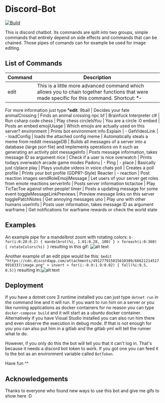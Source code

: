 # Discord-Bot

[![Build](https://github.com/niklasCarstensen/Discord-Bot/actions/workflows/build.yml/badge.svg)](https://github.com/niklasCarstensen/Discord-Bot/actions/workflows/build.yml)
<!--- [![Deploy](https://github.com/niklasCarstensen/Discord-Bot/actions/workflows/deploy.yml/badge.svg)](https://github.com/niklasCarstensen/Discord-Bot/actions/workflows/deploy.yml) -->

This is discord chatbot. Its commands are split into two groups, simple commands that entirely depend on side effects and commands that can be chained. Those pipes of comands can for example be used for image editing.

## List of Commands

Command        | Description
---------------|--------------
edit | This is a little more advanced command which allows you to chain together functions that were made specific for this command. Shortcut: **°-**
For more information just type **°edit**.
9ball | Decides your fate
animalCrossing | Finds an animal crossing npc
bf | Brainfuck Interpreter
c# | Run csharp code
chess | Play chess
circleIsYou | You are a circle :0
embed | Posts an embed
emojiUsage | Which emojis are actually used on this server?
environment | Prints bot environment info
Explain | -
GetVideoLink | -
loadConfig | loads the attached config
meme | Automatically steals a meme from reddit
messageDB | Builds all messages of a server into a database (large json file) and implements operations on it such as generating an activity plot
messageInfo | Posts message information, takes message ID as argument
nice | Check if a user is nice
overwatch | Prints todays overwatch arcade game modes
Padoru | -
Ping | -
place | Basically just r/place
play | Plays youtube videos in voice chats
poll | Creates a poll
profile | Prints your bot profile (GDPR?-Style)
Reacter | -
reaction | Post reaction images
sendRoleEmojiMessage | Let users of your server get roles from emote reactions
serverInfo | Posts server information
tictactoe | Play TicTacToe against other people!
timer | Posts a updating message for some event
toggleMessageLinkPreviews | Preview message links on this server
togglePatchNotes | Get annoying messages
uno | Play uno with other humans
userInfo | Posts user information, takes message ID as argument
warframe | Get notifications for warframe rewards or check the world state

## Examples

An example pipe for a mandelbrot zoom with rotating colors: `$- for(i:0:20:0.2) { mandelbrot(%i, 1.01:0.28, 100) } > foreach(i:0:360) { rotateColors(%i) }` resulting in this gif:
![alt text](https://cdn.discordapp.com/attachments/630515207608729640/652122985108471828/-8586260583075901868.gif)

Another example of an edit pipe would be this: `$edit "https://cdn.discordapp.com/attachments/491277915015610389/666212145179918337/image.png" > invert > for(i:-0.9:1.9:0.02) { fall(%i:0.5, 0.5)}` resulting in:![alt text](https://cdn.discordapp.com/attachments/500759857205346304/749076750054719498/-8586029426713066715.gif)

## Deployment

If you have a dotnet core 3 runtime installed you can just type `dotnet run` in the command line and it will run. If you want to run him on a server or you like running applications as docker containers for no reason you can type `docker-compose build` and it will start as a ubuntu docker container. Alternatively if you have Visual Studio installed you can also run him there and even observe the execution in debug mode. If that is not enough for you you can also put him in a gitlab and the gitlab yml will tell the runner what to do.

However, if you only do this the bot will tell you that it can't log in. That's because it needs a discord bot token to work. If you got one you can feed it to the bot as an environment variable called `BotToken`. <!--- Set it in the console, add it to the visual studio environment variables, add them to your gitlab runner or find some other way. If you want to use the bot to its full potential you also have to set the FOUR other twitter tokens named: `customer_key`, `customer_key_secret`, `access_token` and of course the `access_token_secret`. Why four? Idk. -->

Have fun ^^

## Acknowledgements

Thanks to everyone who found new ways to use this bot and give me gifs to show here :D
